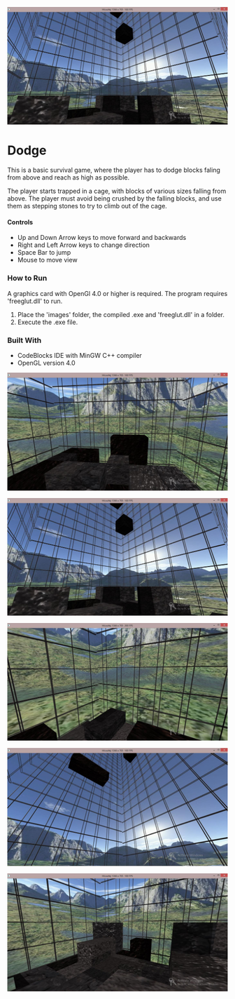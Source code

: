 ![Trapped](screenshots/s2.jpg?raw=true "Trapped")

# Dodge

This is a basic survival game, where the player has to dodge blocks faling from above and reach as high as possible.

The player starts trapped in a cage, with blocks of various sizes falling from above. The player must avoid being crushed by the falling blocks, and use them as stepping stones to try to climb out of the cage.


#### Controls

 - Up and Down Arrow keys to move forward and backwards
 - Right and Left Arrow keys to change direction
 - Space Bar to jump
 - Mouse to move view


### How to Run

A graphics card with OpenGl 4.0 or higher is required.
The program requires 'freeglut.dll' to run.

1. Place the 'images' folder, the compiled .exe and 'freeglut.dll' in a folder.
2. Execute the .exe file.


### Built With

 - CodeBlocks IDE with MinGW C++ compiler
 - OpenGL version 4.0

![](screenshots/s1.jpg?raw=true)

![](screenshots/s2.jpg?raw=true)

![](screenshots/s3.jpg?raw=true)

![](screenshots/s4.jpg?raw=true)

![](screenshots/s5.jpg?raw=true)
